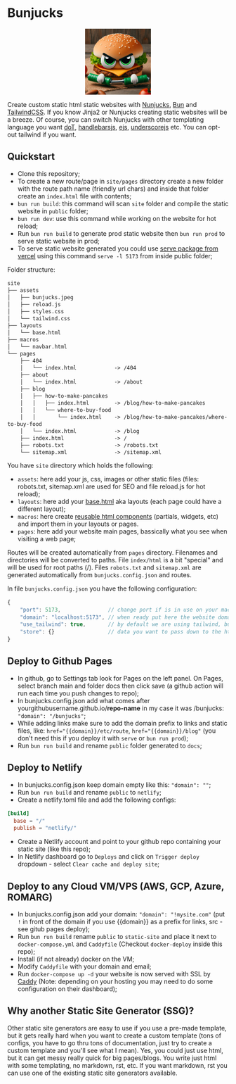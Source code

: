 
# Bunjucks

<p align="center">
    <img src="pics/bunjucks.jpeg" style="display: flex; justify-self: center" alt="drawing" width="150"/>
</p>

Create custom static html static websites with [Nunjucks](https://mozilla.github.io/nunjucks/), [Bun](https://bun.sh/) and [TailwindCSS](https://tailwindcss.com/). If you know Jinja2 or Nunjucks creating static websites will be a breeze. Of course, you can switch Nunjucks with other templating language you want [doT](https://olado.github.io/doT/), [handlebarsjs](https://handlebarsjs.com/), [ejs](https://ejs.co/), [underscorejs](https://underscorejs.org/) etc. You can opt-out tailwind if you want. 


## Quickstart

- Clone this repository;
- To create a new route/page in `site/pages` directory create a new folder with the route path name (friendly url chars) and inside that folder create an `index.html` file with contents;
- `bun run build`: this command will scan `site` folder and compile the static website in `public` folder;
- `bun run dev`: use this command while working on the website for hot reload;
- Run `bun run build` to generate prod static website then `bun run prod` to serve static website in prod; 
- To serve static website generated you could use [serve package from vercel](https://www.npmjs.com/package/serve) using this command `serve -l 5173` from inside public folder;


Folder structure:

```shell
site
├── assets
│   ├── bunjucks.jpeg
│   ├── reload.js
│   ├── styles.css
│   └── tailwind.css
├── layouts
│   └── base.html
├── macros
│   └── navbar.html
└── pages
    ├── 404
    │   └── index.html            -> /404
    ├── about
    │   └── index.html            -> /about  
    ├── blog
    │   ├── how-to-make-pancakes  
    │   │   ├── index.html        -> /blog/how-to-make-pancakes
    │   │   └── where-to-buy-food 
    │   │       └── index.html    -> /blog/how-to-make-pancakes/where-to-buy-food
    │   └── index.html            -> /blog
    ├── index.html                -> /
    ├── robots.txt                -> /robots.txt  
    └── sitemap.xml               -> /sitemap.xml
```

You have `site` directory which holds the following:
- `assets`: here add your js, css, images or other static files (files: robots.txt, sitemap.xml are used for SEO and file reload.js for hot reload); 
- `layouts`: here add your [base.html](https://mozilla.github.io/nunjucks/templating.html#template-inheritance) aka layouts (each page could have a different layout);
- `macros`: here create [reusable html components](https://mozilla.github.io/nunjucks/templating.html#macro) (partials, widgets, etc) and import them in your layouts or pages.
- `pages`: here add your website main pages, bassically what you see when visiting a web page;


Routes will be created automatically from `pages` directory. 
Filenames and directories will be converted to paths. 
File `index/html` is a bit "special" and will be used for root paths (/).
Files `robots.txt` and `sitemap.xml` are generated automatically from `bunjucks.config.json` and routes. 

In file `bunjucks.config.json` you have the following configuration:
```js
{
    "port": 5173,               // change port if is in use on your machine
    "domain": "localhost:5173", // when ready put here the website domain 
    "use_tailwind": true,       // by default we are using tailwind, but you can turn it off
    "store": {}                 // data you want to pass down to the html templates ({{ store.mydata }})  
}
```

## Deploy to Github Pages

- In github, go to Settings tab look for Pages on the left panel. On Pages, select branch main and folder docs then click save (a github action will run each time you push changes to repo);
- In bunjucks.config.json add what comes after yourgithubusername.github.io/**repo-name** in my case it was /bunjucks: `"domain": "/bunjucks"`;
- While adding links make sure to add the domain prefix to links and static files, like: `href="{{domain}}/etc/route`, `href="{{domain}}/blog"` (you don't need this if you deploy it with `serve` or `bun run prod`); 
- Run `bun run build` and rename `public` folder generated to `docs`;


## Deploy to Netlify

- In bunjucks.config.json keep domain empty like this: `"domain": ""`;
- Run `bun run build` and rename `public` to `netlify`;
- Create a netlify.toml file and add the following configs:
```toml
[build]
  base = "/"
  publish = "netlify/"
```
- Create a Netlify account and point to your github repo containing your static site (like this repo);
- In Netlify dashboard go to `Deploys` and click on `Trigger deploy` dropdown - select `Clear cache and deploy site`;


## Deploy to any Cloud VM/VPS (AWS, GCP, Azure, ROMARG)

- In bunjucks.config.json add your domain: `"domain": "!mysite.com"` (put `!` in front of the domain if you use {{domain}} as a prefix for links, src - see gitub pages deploy);
- Run `bun run build` rename `public` to `static-site` and place it next to `docker-compose.yml` and `Caddyfile` (Checkout `docker-deploy` inside this repo);
- Install (if not already) docker on the VM;
- Modify `Caddyfile` with your domain and email;
- Run `docker-compose up -d` your website is now served with SSL by [Caddy](https://caddyserver.com/) (Note: depending on your hosting you may need to do some configuration on their dashboard);



## Why another Static Site Generator (SSG)?

Other static site generators are easy to use if you use a pre-made template, but it gets really hard when you want to create a custom template (tons of configs, you have to go thru tons of documentation, just try to create a custom template and you'll see what I mean). Yes, you could just use html, but it can get messy really quick for big pages/blogs. You write just html with some templating, no markdown, rst, etc. If you want markdown, rst you can use one of the existing static site generators available.
